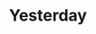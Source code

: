 ---
title: Yesterday
layout: revealjs-talkabout
quantity: 4
script: 
- "&nbsp;"
- Yesterday? Yesterday was a ___ day.
- Yesterday morning I ___.
- In the afternoon I ___, then I ___.
- In the evening I ___.
- At night I ___.
---